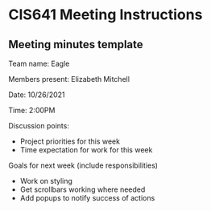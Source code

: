 # CIS641 Meeting Instructions

## Meeting minutes template

Team name: Eagle

Members present: Elizabeth Mitchell

Date: 10/26/2021

Time: 2:00PM

Discussion points: 

* Project priorities for this week
* Time expectation for work for this week

Goals for next week (include responsibilities)

* Work on styling
* Get scrollbars working where needed
* Add popups to notify success of actions
